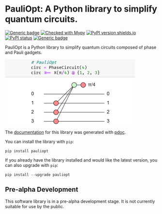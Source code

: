 # PauliOpt: A Python library to simplify quantum circuits.
[![Generic badge](https://img.shields.io/badge/python-3.8+-green.svg)](https://docs.python.org/3.8/)
[![Checked with Mypy](http://www.mypy-lang.org/static/mypy_badge.svg)](https://github.com/python/mypy)
[![PyPI version shields.io](https://img.shields.io/pypi/v/pauliopt.svg)](https://pypi.python.org/pypi/pauliopt/)
[![PyPI status](https://img.shields.io/pypi/status/pauliopt.svg)](https://pypi.python.org/pypi/pauliopt/)
[![Generic badge](https://img.shields.io/badge/supported%20by-Hashberg-blue)](https://hashberg.io/)

PauliOpt is a Python library to simplify quantum circuits composed of phase and Pauli gadgets.

<img src="phase_gadget_snippet.png" width="430" title="phase gadget snippet">

The [documentation](https://sg495.github.io/pauliopt/pauliopt/index.html) for this library was generated with [pdoc](https://pdoc3.github.io/pdoc/).

You can install the library with `pip`:

```
pip install pauliopt
```

If you already have the library installed and would like the latest version, you can also upgrade with `pip`:

```
pip install --upgrade pauliopt
```

## Pre-alpha Development

This software library is in a pre-alpha development stage.
It is not currently suitable for use by the public.
